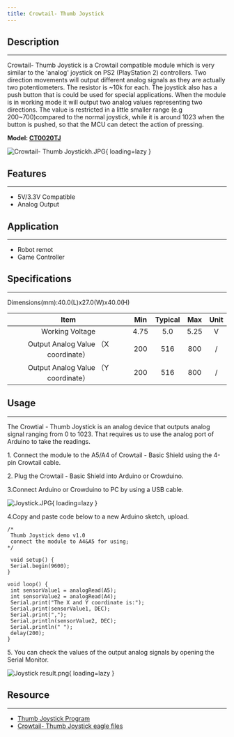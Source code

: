 ```yaml
---
title: Crowtail- Thumb Joystick
---
```


## Description
-----------

Crowtail- Thumb Joystick is a Crowtail compatible module which is very similar to the 'analog' joystick on PS2 (PlayStation 2) controllers. Two direction movements will output different analog signals as they are actually two potentiometers. The resistor is ~10k for each. The joystick also has a push button that is could be used for special applications. When the module is in working mode it will output two analog values representing two directions. The value is restricted in a little smaller range (e.g 200~700)compared to the normal joystick, while it is around 1023 when the button is pushed, so that the MCU can detect the action of pressing.

**Model: [CT0020TJ](http://www.elecrow.com/crowtail-thumb-joystick-p-1270.html)**

![Crowtail- Thumb Joystickh.JPG](https://wiki.elecrow.com/images/thumb/e/e4/Crowtail-_Thumb_Joystickh.JPG/600px-Crowtail-_Thumb_Joystickh.JPG){ loading=lazy }

## Features
--------

- 5V/3.3V Compatible
- Analog Output

## Application
-----------

- Robot remot
- Game Controller

## Specifications
--------------

Dimensions(mm):40.0(L)x27.0(W)x40.0(H)

| Item | Min | Typical | Max | Unit |
|:-:|:-:|:-:|:-:|:-:|
| Working Voltage | 4.75 | 5.0 | 5.25 | V |
| Output Analog Value （X coordinate） | 200 | 516 | 800 | / |
| Output Analog Value （Y coordinate） | 200 | 516 | 800 | / |

## Usage
-----

The Crowtial - Thumb Joystick is an analog device that outputs analog signal ranging from 0 to 1023. That requires us to use the analog port of Arduino to take the readings.

1\. Connect the module to the A5/A4 of Crowtail - Basic Shield using the 4-pin Crowtail cable.

2\. Plug the Crowtail - Basic Shield into Arduino or Crowduino.

3.Connect Arduino or Crowduino to PC by using a USB cable.

![Joystick.JPG](https://wiki.elecrow.com/images/thumb/1/18/Joystick.JPG/600px-Joystick.JPG){ loading=lazy }

4.Copy and paste code below to a new Arduino sketch, upload.

```
/*
 Thumb Joystick demo v1.0
 connect the module to A4&A5 for using;
*/

 void setup() {
 Serial.begin(9600);
}

void loop() {
 int sensorValue1 = analogRead(A5);
 int sensorValue2 = analogRead(A4);
 Serial.print("The X and Y coordinate is:");
 Serial.print(sensorValue1, DEC);
 Serial.print(",");
 Serial.println(sensorValue2, DEC);
 Serial.println(" ");
 delay(200);
}
```

5\. You can check the values of the output analog signals by opening the Serial Monitor.

![Joystick result.png](https://wiki.elecrow.com/images/1/1f/Joystick_result.png){ loading=lazy }

## Resource
--------

- [Thumb Joystick Program](../../files/Joystick-zip.md)
- [Crowtail- Thumb Joystick eagle files](../../files/Crowtail-Thumb-Joystick-eagle-files-zip.md)